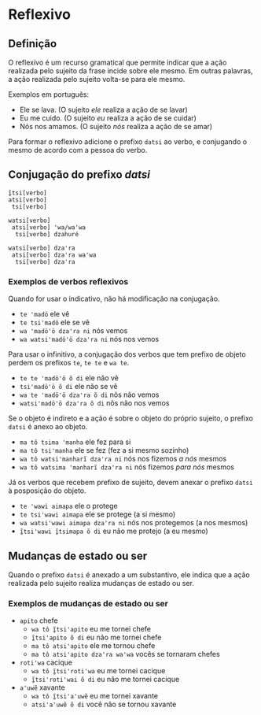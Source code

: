# Reflexivo

## Definição

O reflexivo é um recurso gramatical que permite indicar que a ação realizada pelo sujeito da frase incide sobre ele mesmo. Em outras palavras, a ação realizada pelo sujeito volta-se para ele mesmo.

Exemplos em português:

- Ele se lava. (O sujeito _ele_ realiza a ação de se lavar)
- Eu me cuido. (O sujeito _eu_ realiza a ação de se cuidar)
- Nós nos amamos. (O sujeito _nós_ realiza a ação de se amar)

Para formar o reflexivo adicione o prefixo `datsi` ao verbo, e conjugando o mesmo de acordo com a pessoa do verbo.

## Conjugação do prefixo _datsi_

```text
ĩ̱tsi[verbo]
atsi[verbo]
 tsi[verbo]

watsi[verbo]
 atsi[verbo] ꞌwa/waꞌwa
  tsi[verbo] dzahuré

watsi[verbo] dzaꞌra
 atsi[verbo] dzaꞌra waꞌwa
  tsi[verbo] dzaꞌra
```

### Exemplos de verbos reflexivos

Quando for usar o indicativo, não há modificação na conjugação.

- `te ꞌmadö` ele vê
- `te tsiꞌmadö` ele se vê
- `wa ꞌmadöꞌö dzaꞌra ni` nós vemos
- `wa watsiꞌmadöꞌö dzaꞌra ni` nós nos vemos

Para usar o infinitivo, a conjugação dos verbos que tem prefixo de objeto perdem os prefixos `te`, `te te` e `wa te`.

- `te te ꞌmadöꞌö õ di` ele não vê
- `tsiꞌmadöꞌö õ di` ele não se vê
- `wa te ꞌmadöꞌö dzaꞌra õ di` nõs não vemos
- `watsiꞌmadöꞌö dzaꞌra õ di` nõs não nos vemos

Se o objeto é indireto e a ação é sobre o objeto do próprio sujeito, o prefixo `datsi` é anexo ao objeto.

- `ma tô tsima ꞌmanha` ele fez para si
- `ma tô tsiꞌmanha` ele se fez (fez a si mesmo sozinho)
- `wa tô watsiꞌmanharĩ dzaꞌra ni` nós nos fizemos _a nós_ mesmos
- `wa tô watsima ꞌmanharĩ dzaꞌra ni` nós fizemos _para nós_ mesmos

Já os verbos que recebem prefixo de sujeito, devem anexar o prefixo `datsi` à posposição do objeto.

- `te ꞌwawi aimapa` ele o protege
- `te tsiꞌwawi aimapa` ele se protege (a si mesmo)
- `wa watsiꞌwawi aimapa dzaꞌra ni` nós nos protegemos (a nos mesmos)
- `ĩ̱tsiꞌwawi ĩ̱tsimapa õ di` eu não me protejo (a eu mesmo)

## Mudanças de estado ou ser

Quando o prefixo `datsi` é anexado a um substantivo, ele indica que a ação realizada pelo sujeito realiza mudanças de estado ou ser.

### Exemplos de mudanças de estado ou ser

- `apito` chefe
  - `wa tô ĩ̱tsiꞌapito` eu me tornei chefe
  - `ĩ̱tsiꞌapito õ di` eu não me tornei chefe
  - `ma tô atsiꞌapito` ele me tornou chefe
  - `ma tô atsiꞌapito dzaꞌra waꞌwa` vocês se tornaram chefes
- `rotiꞌwa` cacique
  - `wa tô ĩ̱tsiꞌrotiꞌwa` eu me tornei cacique
  - `ĩ̱tsiꞌrotiꞌwai õ di` eu não me tornei cacique
- `aꞌuwẽ` xavante
  - `wa tô ĩ̱tsiꞌaꞌuwẽ` eu me tornei xavante
  - `atsiꞌaꞌuwẽ õ di` você não se tornou xavante
